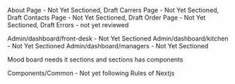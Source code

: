 About Page - Not Yet Sectioned, Draft
Carrers Page - Not Yet Sectioned, Draft
Contacts Page - Not Yet Sectioned, Draft
Order Page - Not Yet Sectioned, Draft
Errors - not yet reviewed

Admin/dashboard/front-desk - Not Yet Sectioned
Admin/dashboard/kitchen - Not Yet Sectioned
Admin/dashboard/managers - Not Yet Sectioned

Mood board needs it sections and sections has components

Components/Common - Not yet following Rules of Nextjs
